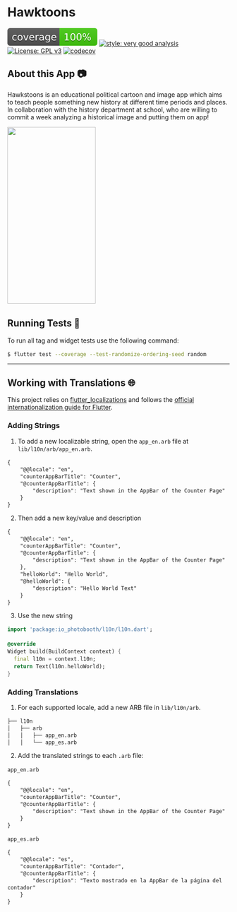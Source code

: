 # Hawktoons

![coverage][coverage_badge]
[![style: very good analysis][very_good_analysis_badge]][very_good_analysis_link]
[![License: GPL v3][license_badge]][license_link]
[![codecov][codecov_badge]]([hawktoons_code_coverage])

## About this App 📷
Hawkstoons is an educational political cartoon and image app which aims to teach people something new history at different time periods and places. In collaboration with the history department at school, who are willing to commit a week analyzing a historical image and putting them on app!



 <img src="https://user-images.githubusercontent.com/41309226/119214362-4aee7600-ba94-11eb-82d4-5ba9fec54760.png" alt="" width="200" height="400" />
 
## Running Tests 🧪

To run all tag and widget tests use the following command:

```sh
$ flutter test --coverage --test-randomize-ordering-seed random
```

---

## Working with Translations 🌐

This project relies on [flutter_localizations][flutter_localizations_link] and follows the [official internationalization guide for Flutter][internationalization_link].

### Adding Strings

1. To add a new localizable string, open the `app_en.arb` file at `lib/l10n/arb/app_en.arb`.

```arb
{
    "@@locale": "en",
    "counterAppBarTitle": "Counter",
    "@counterAppBarTitle": {
        "description": "Text shown in the AppBar of the Counter Page"
    }
}
```

2. Then add a new key/value and description

```arb
{
    "@@locale": "en",
    "counterAppBarTitle": "Counter",
    "@counterAppBarTitle": {
        "description": "Text shown in the AppBar of the Counter Page"
    },
    "helloWorld": "Hello World",
    "@helloWorld": {
        "description": "Hello World Text"
    }
}
```

3. Use the new string

```dart
import 'package:io_photobooth/l10n/l10n.dart';

@override
Widget build(BuildContext context) {
  final l10n = context.l10n;
  return Text(l10n.helloWorld);
}
```

### Adding Translations

1. For each supported locale, add a new ARB file in `lib/l10n/arb`.

```
├── l10n
│   ├── arb
│   │   ├── app_en.arb
│   │   └── app_es.arb
```

2. Add the translated strings to each `.arb` file:

`app_en.arb`

```arb
{
    "@@locale": "en",
    "counterAppBarTitle": "Counter",
    "@counterAppBarTitle": {
        "description": "Text shown in the AppBar of the Counter Page"
    }
}
```

`app_es.arb`

```arb
{
    "@@locale": "es",
    "counterAppBarTitle": "Contador",
    "@counterAppBarTitle": {
        "description": "Texto mostrado en la AppBar de la página del contador"
    }
}
```
[app_image_1]: https://user-images.githubusercontent.com/41309226/119214362-4aee7600-ba94-11eb-82d4-5ba9fec54760.png
[app_image_2]: https://user-images.githubusercontent.com/41309226/119214363-4c1fa300-ba94-11eb-8f4f-c924b9371588.png
[codecov_badge]: https://codecov.io/gh/DoubleTrio/political_cartoon_app/branch/main/graph/badge.svg
[coverage_badge]: coverage_badge.svg
[firebase_link]: https://firebase.google.com/
[flutter_link]: https://flutter.dev
[flutter_localizations_link]: https://api.flutter.dev/flutter/flutter_localizations/flutter_localizations-library.html
[hawktoons_code_coverage]: https://codecov.io/gh/DoubleTrio/political_cartoon_app
[internationalization_link]: https://flutter.dev/docs/development/accessibility-and-localization/internationalization
[license_badge]: https://img.shields.io/badge/License-GPLv3-blue.svg
[license_link]: https://www.gnu.org/licenses/gpl-3.0
[logo]: https://raw.githubusercontent.com/VeryGoodOpenSource/very_good_analysis/main/assets/vgv_logo.png
[very_good_analysis_badge]: https://img.shields.io/badge/style-very_good_analysis-B22C89.svg
[very_good_analysis_link]: https://pub.dev/packages/very_good_analysis
[very_good_cli_link]: https://github.com/VeryGoodOpenSource/very_good_cli
[very_good_ventures_link]: https://verygood.ventures/?utm_source=github&utm_medium=banner&utm_campaign=core
